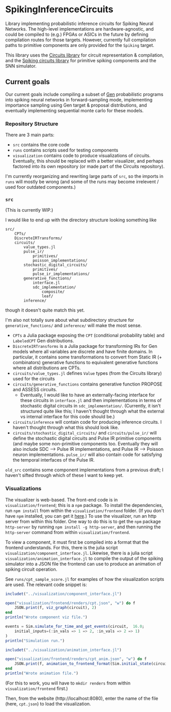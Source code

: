 # SpikingInferenceCircuits

Library implementing probabilistic inference circuits for Spiking Neural Networks.
The high-level implementations are hardware-agnostic, and could be compiled
to (e.g.) FPGAs or ASICs in the future by defining compilation routes for those targets.
However, currently full compilation paths to primitive components are only provided for
the `Spiking` target.

This library uses the [Circuits library]() for circuit representation & compilation,
and the [Spiking circuits library]() for primitive spiking components and the SNN simulator.

## Current goals
Our current goals include compiling a subset of [Gen](gen.dev) probabilistic programs into spiking neural
networks in forward-sampling mode, implementing importance sampling using Gen target & proposal distributions,
and eventually implementing sequential monte carlo for these models.

### Repository Structure

There are 3 main parts:
- `src` contains the core code
- `runs` contains scripts used for testing components
- `visualization` contains code to produce visualizations of circuits.  Eventually, this should
be replaced with a better visualizer, and perhaps factored into its own repository (or made part of the
Circuits repository).

I'm currently reorganizing and rewriting large parts of `src`, so the imports in `runs` will mostly be wrong
(and some of the runs may become irrelevent / used foor outdated components.)

### `src`

(This is currently WIP.)

I would like to end up with the directory structure looking something like
```
src/
    CPTs/
    DiscreteIRTransforms/
    circuits/
        value_types.jl
        pulse_ir/
            primitives/
            poisson_implementations/
        stochastic_digital_circuits/
            primitives/
            pulse_ir_implementations/
        generative_functions/
            interface.jl
            sdc_implementation/
                composite/
                leaf/
        inference/
```
though it doesn't quite match this yet.

I'm also not totally sure about what subdirectory structure for `generative_functions/` and `inference/` will
make the most sense.

- `CPTs` a Julia package exposing the `CPT` (conditional probability table)
  and `LabeledCPT` Gen distributions.
- `DiscreteIRTransforms` is a Julia package for transforming IRs for Gen models where
  all variables are discrete and have finite domains.  In particular, it contains some
  transformations to convert from Static IR (+ combinators) generative functions
  to equivalent generative functions where all distributions are CPTs.
- `circuits/value_types.jl` defines `Value` types (from the Circuits library) used for the circuits
- `circuits/generative_functions` contains generative function PROPOSE and ASSESS circuits.
  - Eventually, I would like to have an externally-facing interface for these circuits in `interface.jl`
    and then implementations in terms of stochastic digital circuits in `sdc_implementation/`.
    (Currently, it isn't structured quite like this; I haven't thought through what the external vs internal
    interface for this code should be.)
- `circuits/inference` will contain code for producing inference circuits.  I haven't thought through
  what this should look like.
- `circuits/stochastic_digital_circuits/` and `circuits/pulse_ir/` will define the stochastic digital circuits
  and Pulse IR primitive components (and maybe some non-primitive components too.  Eventually
  they will also include SDC --> Pulse IR implementations, and Pulse IR --> Poisson neuron implementations.
  `pulse_ir/` will also contain code for satisfying the temporal interfaces of the Pulse IR.

`old_src` contains some component implementations from a previous draft; I haven't sifted through
which of these I want to keep yet.

### Visualizations

The visualizer is web-based.  The front-end code is in `visualization/frontend`; this is a `npm` package.
To install the dependencies, run `npm install` from within the `visualization/frontend` folder.
(If you don't have `npm` installed, you can get it [here](https://www.npmjs.com/get-npm).)
To use the visualizer, run an http server from within this folder.  One way to do this is to
get the `npm` package `http-server` by running `npm install -g http-server`, and then running
the `http-server` command from within `visualization/frontend`.

To view a component, it must first be compiled into a format that the frontend understands.
For this, there is the julia script `visualization/component_interface.jl`.
Likewise, there is a julia script `visualization/animation_interface.jl` to compile the output
of the spiking simulator into a JSON file the frontend can use to produce an animation of spiking circuit operation.

See `runs/cpt_sample_score.jl` for examples of how the visualization scripts are used.  The relevant code snippet is:

```julia
includet("../visualization/component_interface.jl")

open("visualization/frontend/renders/cpt.json", "w") do f
    JSON.print(f, viz_graph(circuit), 2)
end
println("Wrote component viz file.")

events = Sim.simulate_for_time_and_get_events(circuit,  16.0;
    initial_inputs=(:in_vals => 1 => 2, :in_vals => 2 => 1)
)
println("Simulation run.")

includet("../visualization/animation_interface.jl")

open("visualization/frontend/renders/cpt_anim.json", "w") do f
    JSON.print(f, animation_to_frontend_format(Sim.initial_state(circuit), events), 2)
end
println("Wrote animation file.")
```
(For this to work, you will have to `mkdir renders` from within `visualization/frontend` first.)

Then, from the website (http://localhost:8080), enter the name of the file (here, `cpt.json`)
to load the visualization.
